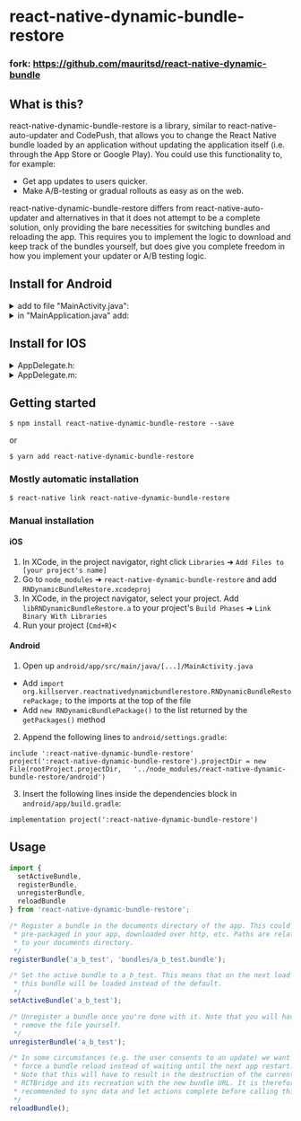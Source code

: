 
# react-native-dynamic-bundle-restore

### fork: https://github.com/mauritsd/react-native-dynamic-bundle

## What is this?

react-native-dynamic-bundle-restore is a library, similar to react-native-auto-updater
and CodePush, that allows you to change the React Native bundle loaded by
an application without updating the application itself (i.e. through the App
Store or Google Play). You could use this functionality to, for example:
* Get app updates to users quicker.
* Make A/B-testing or gradual rollouts as easy as on the web.

react-native-dynamic-bundle-restore differs from react-native-auto-updater and
alternatives in that it does not attempt to be a complete solution, only
providing the bare necessities for switching bundles and reloading the app. This
requires you to implement the logic to download and keep track of the bundles
yourself, but does give you complete freedom in how you implement your updater
or A/B testing logic.

## Install for Android
<details>
  <summary>add to file "MainActivity.java":</summary>
<p>

```
import android.os.Bundle;
import com.facebook.react.ReactInstanceManager;
import com.facebook.react.bridge.ReactContext;
import org.killserver.reactnativedynamicbundlerestore.RNDynamicBundleRestoreModule;
```

replace:

```
public  class  MainActivity  extends  ReactActivity {
```

on:

```
public class MainActivity extends ReactActivity implements RNDynamicBundleRestoreModule.OnReloadRequestedListener {
```

and after this line:

```
  private RNDynamicBundleRestoreModule module;
  @Override
  protected void onCreate(Bundle savedInstanceState) {
    super.onCreate(null);

    MainApplication app = (MainApplication)this.getApplicationContext();
      app.getReactNativeHost().getReactInstanceManager().addReactInstanceEventListener(new ReactInstanceManager.ReactInstanceEventListener() {
      @Override
      public void onReactContextInitialized(ReactContext context) {
        MainActivity.this.module = context.getNativeModule(RNDynamicBundleRestoreModule.class);
        module.setListener(MainActivity.this);
      }
    });
  }

  @Override
  protected void onStart() {
    super.onStart();

    if (module != null) {
      module.setListener(this);
    }
  }

  @Override
  public void onReloadRequested() {
    this.runOnUiThread(new Runnable() {
      @Override
      public void run() {
        MainActivity.this.getReactNativeHost().clear();
        MainActivity.this.recreate();
      }
    });
  }
```

</p>
</details>

<details>
  <summary>in "MainApplication.java" add:</summary>
<p>

```
import org.killserver.reactnativedynamicbundlerestore.RNDynamicBundleRestoreModule;
import org.killserver.reactnativedynamicbundlerestore.RNDynamicBundleRestorePackage;
import javax.annotation.Nullable;
```

and replace:

```
new  ReactNativeHost(this) {
```

on:

```
new ReactNativeHost(this) {
        @Nullable
        @Override
        protected String getJSBundleFile() {
          return RNDynamicBundleRestoreModule.launchResolveBundlePath(MainApplication.this);
        }
```

</p>
</details>

## Install for IOS
<details>
  <summary>AppDelegate.h:</summary>
<p>

  add:
  ```
   #import  &lt;RNDynamicBundleRestore.h&gt;
   
   @class RCTRootView;
  ```
  after:
  ```
   #import  &lt;UIKit/UIKit.h>
  ```
  
  replace:
  ```
   @interface  AppDelegate : UIResponder &lt;UIApplicationDelegate, RCTBridgeDelegate>
  ```
  to:
  ```
  @interface  AppDelegate : UIResponder &lt;UIApplicationDelegate, RNDynamicBundleRestoreDelegate>
  ```
  
  replace:
  ```
  @property (nonatomic, strong) UIWindow *window;
  ```
  to:
  ```
  @property (nonatomic, strong) UIWindow *window;
  
  @property (nonatomic, strong) NSDictionary *launchOptions;
  ```
  
</p>
</details>
<details>
  <summary>AppDelegate.m:</summary>
<p>

replace:
  ```
- (BOOL)application:(UIApplication *)application didFinishLaunchingWithOptions:(NSDictionary *)launchOptions
{
  RCTBridge *bridge = [[RCTBridge alloc] initWithDelegate:self launchOptions:launchOptions];
  RCTRootView *rootView = [[RCTRootView alloc] initWithBridge:bridge
                                                   moduleName:@"YOU_VERY_COOL_APPLICATION"
                                            initialProperties:nil];

  rootView.backgroundColor = [[UIColor alloc] initWithRed:1.0f green:1.0f blue:1.0f alpha:1];

  self.window = [[UIWindow alloc] initWithFrame:[UIScreen mainScreen].bounds];
  UIViewController *rootViewController = [UIViewController new];
  rootViewController.view = rootView;
  self.window.rootViewController = rootViewController;
  [self.window makeKeyAndVisible];
  return YES;
}
  ```
  to:
  ```
- (void)getRootViewForBundleURL {
  RCTBridge *bridge = [[RCTBridge alloc] initWithDelegate:self launchOptions:self.launchOptions];
  RNDynamicBundleRestore *dynamicBundle = [bridge moduleForClass:[RNDynamicBundleRestore class]];
  dynamicBundle.delegate = self;
  RCTRootView *rootView = [[RCTRootView alloc] initWithBridge:bridge
                                                   moduleName:@"YOU_VERY_COOL_APPLICATION"
                                            initialProperties:nil];

  rootView.backgroundColor = [[UIColor alloc] initWithRed:1.0f green:1.0f blue:1.0f alpha:1];

  self.window = [[UIWindow alloc] initWithFrame:[UIScreen mainScreen].bounds];
  UIViewController *rootViewController = [UIViewController new];
  rootViewController.view = rootView;
  self.window.rootViewController = rootViewController;
  [self.window makeKeyAndVisible];
}
- (void)dynamicBundle:(RNDynamicBundleRestore *)dynamicBundle requestsReloadForBundleURL:(NSURL *)bundleURL
{
  [self getRootViewForBundleURL];
}

- (BOOL)application:(UIApplication *)application didFinishLaunchingWithOptions:(NSDictionary *)launchOptions
{
#if DEBUG
  InitializeFlipper(application);
#endif
  
  self.launchOptions = launchOptions;
  
  [self getRootViewForBundleURL];
  return YES;
}
  ```
  
  replace:
  ```
  - (NSURL *)sourceURLForBridge:(RCTBridge *)bridge
{
#if DEBUG
  return [[RCTBundleURLProvider sharedSettings] jsBundleURLForBundleRoot:@"index" fallbackResource:nil];
#else
  ```
  to:
  ```
  - (NSURL *)sourceURLForBridge:(RCTBridge *)bridge
{
#if DEBUG
  return [[RCTBundleURLProvider sharedSettings] jsBundleURLForBundleRoot:@"index" fallbackResource:nil];
#else
  NSURL *bundle = [RNDynamicBundleRestore resolveBundleURL];
  if(bundle!=nil) {
    return bundle;
  }
  ```
  
</p>
</details>


## Getting started

`$ npm install react-native-dynamic-bundle-restore --save`

or

`$ yarn add react-native-dynamic-bundle-restore`


### Mostly automatic installation

`$ react-native link react-native-dynamic-bundle-restore`

### Manual installation


#### iOS

1. In XCode, in the project navigator, right click `Libraries` ➜ `Add Files to [your project's name]`
2. Go to `node_modules` ➜ `react-native-dynamic-bundle-restore` and add `RNDynamicBundleRestore.xcodeproj`
3. In XCode, in the project navigator, select your project. Add `libRNDynamicBundleRestore.a` to your project's `Build Phases` ➜ `Link Binary With Libraries`
4. Run your project (`Cmd+R`)<

#### Android

1. Open up `android/app/src/main/java/[...]/MainActivity.java`
  - Add `import org.killserver.reactnativedynamicbundlerestore.RNDynamicBundleRestorePackage;` to the imports at the top of the file
  - Add `new RNDynamicBundlePackage()` to the list returned by the `getPackages()` method
2. Append the following lines to `android/settings.gradle`:
```
include ':react-native-dynamic-bundle-restore'
project(':react-native-dynamic-bundle-restore').projectDir = new File(rootProject.projectDir,   '../node_modules/react-native-dynamic-bundle-restore/android')
```
3. Insert the following lines inside the dependencies block in `android/app/build.gradle`:
```
implementation project(':react-native-dynamic-bundle-restore')
```


## Usage
```javascript
import {
  setActiveBundle,
  registerBundle,
  unregisterBundle,
  reloadBundle
} from 'react-native-dynamic-bundle-restore';

/* Register a bundle in the documents directory of the app. This could be
 * pre-packaged in your app, downloaded over http, etc. Paths are relative
 * to your documents directory.
 */
registerBundle('a_b_test', 'bundles/a_b_test.bundle');

/* Set the active bundle to a_b_test. This means that on the next load
 * this bundle will be loaded instead of the default.
 */
setActiveBundle('a_b_test');

/* Unregister a bundle once you're done with it. Note that you will have to
 * remove the file yourself.
 */
unregisterBundle('a_b_test');

/* In some circumstances (e.g. the user consents to an update) we want to
 * force a bundle reload instead of waiting until the next app restart.
 * Note that this will have to result in the destruction of the current
 * RCTBridge and its recreation with the new bundle URL. It is therefore
 * recommended to sync data and let actions complete before calling this.
 */
reloadBundle();
```
